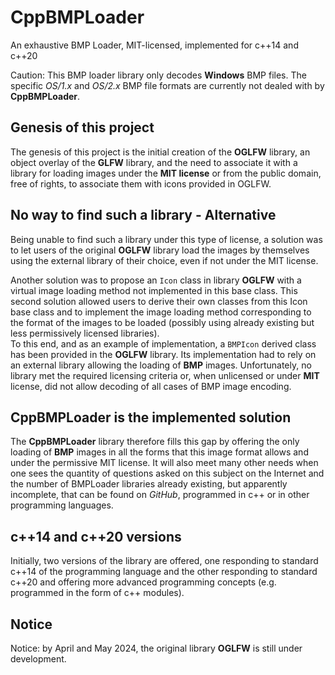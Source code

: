 # CppBMPLoader
An exhaustive BMP Loader, MIT-licensed, implemented for c++14 and c++20

Caution: This BMP loader library only decodes **Windows** BMP files. The 
specific *OS/1.x* and *OS/2.x* BMP file formats are currently not dealed 
with by **CppBMPLoader**.


## Genesis of this project
The genesis of this project is the initial creation of the **OGLFW** library, 
an object overlay of the **GLFW** library, and the need to associate it with 
a library for loading images under the **MIT license** or from the public 
domain, free of rights, to associate them with icons provided in OGLFW. 

## No way to find such a library - Alternative
Being unable to find such a library under this type of license, a solution was 
to let users of the original **OGLFW** library load the images by themselves 
using the external library of their choice, even if not under the MIT license.

Another solution was to propose an `Icon` class in library **OGLFW** with a 
virtual image loading method not implemented in this base class. This second 
solution allowed users to derive their own classes from this Icon base class 
and to implement the image loading method corresponding to the format of the 
images to be loaded (possibly using already existing but less permissively 
licensed libraries).  
To this end, and as an example of implementation, a `BMPIcon` derived class 
has been provided in the **OGLFW** library. Its implementation had to rely on 
an external library allowing the loading of **BMP** images. Unfortunately, 
no library met the required licensing criteria or, when unlicensed or under 
**MIT** license, did not allow decoding of all cases of BMP image encoding.

## CppBMPLoader is the implemented solution
The **CppBMPLoader** library therefore fills this gap by offering the only 
loading of **BMP** images in all the forms that this image format allows and 
under the permissive MIT license. It will also meet many other needs when one 
sees the quantity of questions asked on this subject on the Internet and the 
number of BMPLoader libraries already existing, but apparently incomplete, that 
can be found on *GitHub*, programmed in c++ or in other programming languages.

## c++14 and c++20 versions
Initially, two versions of the library are offered, one responding to standard 
c++14 of the programming language and the other responding to standard c++20 
and offering more advanced programming concepts (e.g. programmed in the form 
of c++ modules).

## Notice
Notice: by April and May 2024, the original library **OGLFW** is still under 
development.

